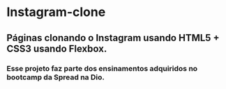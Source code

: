 # Instagram-clone
## Páginas clonando o Instagram usando HTML5 + CSS3 usando Flexbox.
### Esse projeto faz parte dos ensinamentos adquiridos no bootcamp da Spread na Dio.
